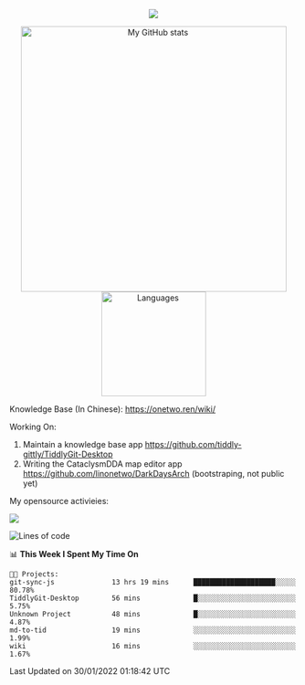 <a href="https://github.com/linonetwo">
    <p align="center">
        <img src="https://github-profile-trophy.vercel.app/?username=linonetwo&column=7&theme=onedark"/>
    </p>
</a>
<a align="center" href="https://github.com/linonetwo">
  <p align="center">
    <img src="https://github-readme-stats.vercel.app/api?username=linonetwo&show_icons=true&count_private=true" alt="My GitHub stats" width="465"/>
    <img src="https://github-readme-stats.vercel.app/api/top-langs/?username=linonetwo&layout=compact&langs_count=10" alt="Languages" height="183">
  </p>
</a>

Knowledge Base (In Chinese): https://onetwo.ren/wiki/

Working On: 

1. Maintain a knowledge base app https://github.com/tiddly-gittly/TiddlyGit-Desktop
1. Writing the CataclysmDDA map editor app https://github.com/linonetwo/DarkDaysArch (bootstraping, not public yet)

My opensource activieies:

![](https://visitor-badge.glitch.me/badge?page_id=linonetwo.linonetwo)

<!--START_SECTION:waka-->
![Lines of code](https://img.shields.io/badge/From%20Hello%20World%20I%27ve%20Written-2%20Million%20lines%20of%20code-blue)

📊 **This Week I Spent My Time On** 

```text
🐱‍💻 Projects: 
git-sync-js              13 hrs 19 mins      ████████████████████░░░░░   80.78% 
TiddlyGit-Desktop        56 mins             █░░░░░░░░░░░░░░░░░░░░░░░░   5.75% 
Unknown Project          48 mins             █░░░░░░░░░░░░░░░░░░░░░░░░   4.87% 
md-to-tid                19 mins             ░░░░░░░░░░░░░░░░░░░░░░░░░   1.99% 
wiki                     16 mins             ░░░░░░░░░░░░░░░░░░░░░░░░░   1.67%

```


 Last Updated on 30/01/2022 01:18:42 UTC
<!--END_SECTION:waka-->
